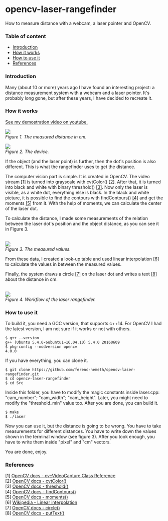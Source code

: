 # opencv-laser-rangefinder
How to measure distance with a webcam, a laser pointer and OpenCV.

### Table of content
- [Introduction](#introduction)
- [How it works](#how-it-works)
- [How to use it](#how-to-use-it)
- [References](#references)


### Introduction
Many (about 10 or more) years ago I have found an interesting project: a distance measurement system with a webcam and a laser pointer. It's probably long gone, but after these years, I have decided to recreate it.

### How it works
[See my demostration video on youtube.](https://www.youtube.com/watch?v=bvDV_c-mpdM)

<img src="https://raw.githubusercontent.com/ferenc-nemeth/opencv-laser-rangefinder/master/Design/output.jpg" > <br>
*Figure 1. The measured distance in cm.*

<img src="https://raw.githubusercontent.com/ferenc-nemeth/opencv-laser-rangefinder/master/Design/device.jpg" > <br>
*Figure 2. The device.*

If the object (and the laser point) is further, then the dot's position is also different. This is what the rangefinder uses to get the distance.

The computer vision part is simple. It is created in OpenCV. The video stream [[1]](#references) is turned into grayscale with cvtColor() [[2]](#references). After that, it is turned into black and white with binary threshold() [[3]](#references). Now only the laser is visible, as a white dot, everything else is black. In the black and white picture, it is possible to find the contours with findContours() [[4]](#references) and get the moments [[5]](#references) from it. With the help of moments, we can calculate the center of the laser dot.

To calculate the distance, I made some measurements of the relation between the laser dot's position and the object distance, as you can see it in Figure 3. 

<br><img src="https://raw.githubusercontent.com/ferenc-nemeth/opencv-laser-rangefinder/master/Design/measurement.png" > <br>
*Figure 3. The measured values.*

From these data, I created a look-up table and used linear interpolation [[6]](#references) to calculate the values in between the measured values.

Finally, the system draws a circle [[7]](#references) on the laser dot and writes a text [[8]](#references) about the distance in cm.

<br><img src="https://raw.githubusercontent.com/ferenc-nemeth/opencv-laser-rangefinder/master/Design/activity.png" > <br>
*Figure 4. Workflow of the laser rangefinder.*

### How to use it
To build it, you need a GCC version, that supports c++14. For OpenCV I had the latest version, I am not sure if it works or not with others.
```
$ g++ --version
g++ (Ubuntu 5.4.0-6ubuntu1~16.04.10) 5.4.0 20160609
$ pkg-config --modversion opencv
4.0.0
```
If you have everything, you can clone it.
```
$ git clone https://github.com/ferenc-nemeth/opencv-laser-rangefinder.git
$ cd opencv-laser-rangefinder
$ cd Src
```
Inside this folder, you have to modify the magic constants inside laser.cpp: "cam_number"; "cam_width"; "cam_height". Later, you might need to modify the "threshold_min" value too. After you are done, you can build it.
```
$ make
$ ./laser
```
Now you can use it, but the distance is going to be wrong. You have to take measurements for different distances. You have to write down the values shown in the terminal window (see figure 3). After you took enough, you have to write them inside "pixel" and "cm" vectors.

You are done, enjoy.

### References
[1] [OpenCV docs - cv::VideoCapture Class Reference](https://docs.opencv.org/master/d8/dfe/classcv_1_1VideoCapture.html) <br>
[2] [OpenCV docs - cvtColor()](https://docs.opencv.org/master/d7/d1b/group__imgproc__misc.html#ga397ae87e1288a81d2363b61574eb8cab) <br>
[3] [OpenCV docs - threshold()](https://docs.opencv.org/master/d7/d1b/group__imgproc__misc.html#gae8a4a146d1ca78c626a53577199e9c57) <br>
[4] [OpenCV docs - findContours()](https://docs.opencv.org/master/d3/dc0/group__imgproc__shape.html#ga17ed9f5d79ae97bd4c7cf18403e1689a) <br>
[5] [OpenCV docs - moments()](https://docs.opencv.org/master/d3/dc0/group__imgproc__shape.html#ga556a180f43cab22649c23ada36a8a139) <br>
[6] [Wikipedia - Linear interpolation](https://en.wikipedia.org/wiki/Linear_interpolation) <br>
[7] [OpenCV docs - circle()](https://docs.opencv.org/master/d6/d6e/group__imgproc__draw.html#gaf10604b069374903dbd0f0488cb43670) <br>
[8] [OpenCV docs - putText()](https://docs.opencv.org/master/d6/d6e/group__imgproc__draw.html#ga5126f47f883d730f633d74f07456c576)
